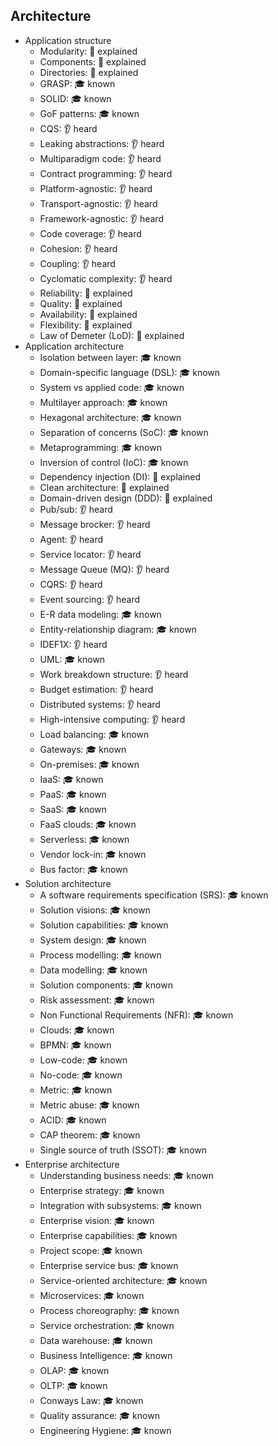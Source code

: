 ## Architecture

- Application structure
  - Modularity: 🙋 explained
  - Components: 🙋 explained
  - Directories: 🙋 explained
  - GRASP: 🎓 known
  - SOLID: 🎓 known
  - GoF patterns: 🎓 known
  - CQS: 👂 heard
  - Leaking abstractions: 👂 heard
  - Multiparadigm code: 👂 heard
  - Contract programming: 👂 heard
  - Platform-agnostic: 👂 heard
  - Transport-agnostic: 👂 heard
  - Framework-agnostic: 👂 heard
  - Code coverage: 👂 heard
  - Cohesion: 👂 heard
  - Coupling: 👂 heard
  - Cyclomatic complexity: 👂 heard
  - Reliability: 🙋 explained
  - Quality: 🙋 explained
  - Availability: 🙋 explained
  - Flexibility: 🙋 explained
  - Law of Demeter (LoD): 🙋 explained
- Application architecture
  - Isolation between layer: 🎓 known
  - Domain-specific language (DSL): 🎓 known
  - System vs applied code: 🎓 known
  - Multilayer approach: 🎓 known
  - Hexagonal architecture: 🎓 known
  - Separation of concerns (SoC): 🎓 known
  - Metaprogramming: 🎓 known
  - Inversion of control (IoC): 🎓 known
  - Dependency injection (DI): 🙋 explained
  - Clean architecture: 🙋 explained
  - Domain-driven design (DDD): 🙋 explained
  - Pub/sub: 👂 heard
  - Message brocker: 👂 heard
  - Agent: 👂 heard
  - Service locator: 👂 heard
  - Message Queue (MQ): 👂 heard
  - CQRS: 👂 heard
  - Event sourcing: 👂 heard
  - E-R data modeling: 🎓 known
  - Entity-relationship diagram: 🎓 known
  - IDEF1X: 👂 heard
  - UML: 🎓 known
  - Work breakdown structure: 👂 heard
  - Budget estimation: 👂 heard
  - Distributed systems: 👂 heard
  - High-intensive computing: 👂 heard
  - Load balancing: 🎓 known
  - Gateways: 🎓 known
  - On-premises: 🎓 known
  - IaaS: 🎓 known
  - PaaS: 🎓 known
  - SaaS: 🎓 known
  - FaaS clouds: 🎓 known
  - Serverless: 🎓 known
  - Vendor lock-in: 🎓 known
  - Bus factor: 🎓 known
- Solution architecture
  - A software requirements specification (SRS): 🎓 known
  - Solution visions: 🎓 known
  - Solution capabilities: 🎓 known
  - System design: 🎓 known
  - Process modelling: 🎓 known
  - Data modelling: 🎓 known
  - Solution components: 🎓 known
  - Risk assessment: 🎓 known
  - Non Functional Requirements (NFR): 🎓 known
  - Clouds: 🎓 known
  - BPMN: 🎓 known
  - Low-code: 🎓 known
  - No-code: 🎓 known
  - Metric: 🎓 known
  - Metric abuse: 🎓 known
  - ACID: 🎓 known
  - CAP theorem: 🎓 known
  - Single source of truth (SSOT): 🎓 known
- Enterprise architecture
  - Understanding business needs: 🎓 known
  - Enterprise strategy: 🎓 known
  - Integration with subsystems: 🎓 known
  - Enterprise vision: 🎓 known
  - Enterprise capabilities: 🎓 known
  - Project scope: 🎓 known
  - Enterprise service bus: 🎓 known
  - Service-oriented architecture: 🎓 known
  - Microservices: 🎓 known
  - Process choreography: 🎓 known
  - Service orchestration: 🎓 known
  - Data warehouse: 🎓 known
  - Business Intelligence: 🎓 known
  - OLAP: 🎓 known
  - OLTP: 🎓 known
  - Conways Law: 🎓 known
  - Quality assurance: 🎓 known
  - Engineering Hygiene: 🎓 known
